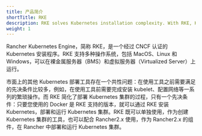 ```yaml
---
title: 产品简介
shortTitle: RKE
description: RKE solves Kubernetes installation complexity. With RKE, Kubernetes installation is simplified, regardless of what OSs and platforms you’re running.
weight: 1
---
```


Rancher Kubernetes Engine，简称 RKE，是一个经过 CNCF 认证的 Kubernetes 安装程序。RKE 支持多种操作系统，包括 MacOS、Linux 和 Windows，可以在裸金属服务器（BMS）和虚拟服务器（Virtualized Server）上运行。

市面上的其他 Kubernetes 部署工具存在一个共性问题：在使用工具之前需要满足的先决条件比较多，例如，在使用工具前需要完成安装 kubelet、配置网络等一系列的繁琐操作。而 RKE 简化了部署 Kubernetes 集群的过程，只有一个先决条件：只要您使用的 Docker 是 RKE 支持的版本，就可以通过 RKE 安装 Kubernetes，部署和运行 Kubernetes 集群。RKE 既可以单独使用，作为创建 Kubernetes 集群的工具，也可以配合 Rancher2.x 使用，作为 Rancher2.x 的组件，在 Rancher 中部署和运行 Kubernetes 集群。
